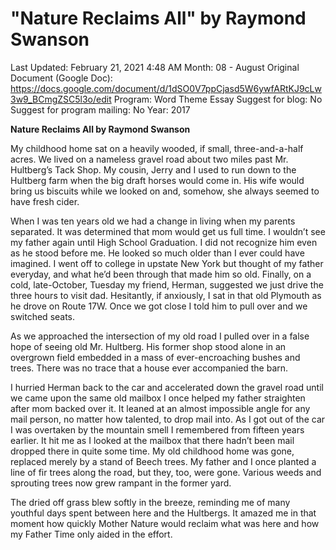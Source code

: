 # "Nature Reclaims All" by Raymond Swanson

Last Updated: February 21, 2021 4:48 AM
Month: 08 - August
Original Document (Google Doc): https://docs.google.com/document/d/1dSO0V7ppCjasd5W6ywfARtKJ9cLw3w9_BCmgZSC5l3o/edit
Program: Word Theme Essay
Suggest for blog: No
Suggest for program mailing: No
Year: 2017

**Nature Reclaims All by Raymond Swanson**

My childhood home sat on a heavily wooded, if small, three-and-a-half acres. We lived on a nameless gravel road about two miles past Mr. Hultberg’s Tack Shop. My cousin, Jerry and I used to run down to the Hultberg farm when the big draft horses would come in. His wife would bring us biscuits while we looked on and, somehow, she always seemed to have fresh cider.

When I was ten years old we had a change in living when my parents separated. It was determined that mom would get us full time. I wouldn’t see my father again until High School Graduation. I did not recognize him even as he stood before me. He looked so much older than I ever could have imagined. I went off to college in upstate New York but thought of my father everyday, and what he’d been through that made him so old. Finally, on a cold, late-October, Tuesday my friend, Herman, suggested we just drive the three hours to visit dad. Hesitantly, if anxiously, I sat in that old Plymouth as he drove on Route 17W. Once we got close I told him to pull over and we switched seats.

As we approached the intersection of my old road I pulled over in a false hope of seeing old Mr. Hultberg. His former shop stood alone in an overgrown field embedded in a mass of ever-encroaching bushes and trees. There was no trace that a house ever accompanied the barn.

I hurried Herman back to the car and accelerated down the gravel road until we came upon the same old mailbox I once helped my father straighten after mom backed over it. It leaned at an almost impossible angle for any mail person, no matter how talented, to drop mail into. As I got out of the car I was overtaken by the mountain smell I remembered from fifteen years earlier. It hit me as I looked at the mailbox that there hadn’t been mail dropped there in quite some time. My old childhood home was gone, replaced merely by a stand of Beech trees. My father and I once planted a line of fir trees along the road, but they, too, were gone. Various weeds and sprouting trees now grew rampant in the former yard.

The dried off grass blew softly in the breeze, reminding me of many youthful days spent between here and the Hultbergs. It amazed me in that moment how quickly Mother Nature would reclaim what was here and how my Father Time only aided in the effort.